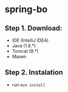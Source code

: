 # spring-bo

## Step 1. Download:

* IDE (IntelliJ IDEA)
* Java (1.8.*)
* Tomcat (9.*)
* Maven

## Step 2. Instalation

* run `` mvn install ``
